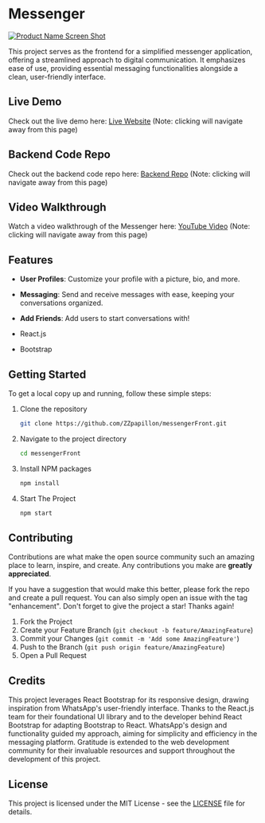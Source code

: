 # Messenger
[![Product Name Screen Shot](https://img.youtube.com/vi/jPty_l2nifQ/0.jpg)](https://youtu.be/jPty_l2nifQ)

This project serves as the frontend for a simplified messenger application, offering a streamlined approach to digital communication. It emphasizes ease of use, providing essential messaging functionalities alongside a clean, user-friendly interface.

## Live Demo

Check out the live demo here: [Live Website](https://messengerzz.netlify.app/) (Note: clicking will navigate away from this page)

## Backend Code Repo

Check out the backend code repo here: [Backend Repo](https://github.com/ZZpapillon/messengerNode) (Note: clicking will navigate away from this page)

## Video Walkthrough

Watch a video walkthrough of the Messenger here: [YouTube Video](https://youtu.be/jPty_l2nifQ) (Note: clicking will navigate away from this page)

## Features

- **User Profiles**:  Customize your profile with a picture, bio, and more.
- **Messaging**: Send and receive messages with ease, keeping your conversations organized.
- **Add Friends**: Add users to start conversations with!


- React.js
- Bootstrap
## Getting Started
To get a local copy up and running, follow these simple steps:

1. Clone the repository
   ```sh
   git clone https://github.com/ZZpapillon/messengerFront.git
   ```
2. Navigate to the project directory
   ```sh
   cd messengerFront
   ```
3. Install NPM packages
   ```sh
   npm install
   ```
4. Start The Project
   ```sh
   npm start
   ```

## Contributing

Contributions are what make the open source community such an amazing place to learn, inspire, and create. Any contributions you make are **greatly appreciated**.

If you have a suggestion that would make this better, please fork the repo and create a pull request. You can also simply open an issue with the tag "enhancement".
Don't forget to give the project a star! Thanks again!

1. Fork the Project
2. Create your Feature Branch (`git checkout -b feature/AmazingFeature`)
3. Commit your Changes (`git commit -m 'Add some AmazingFeature'`)
4. Push to the Branch (`git push origin feature/AmazingFeature`)
5. Open a Pull Request

## Credits

This project leverages React Bootstrap for its responsive design, drawing inspiration from WhatsApp's user-friendly interface. Thanks to the React.js team for their foundational UI library and to the developer behind React Bootstrap for adapting Bootstrap to React. WhatsApp's design and functionality guided my approach, aiming for simplicity and efficiency in the messaging platform.
Gratitude is extended to the web development community for their invaluable resources and support throughout the development of this project.

## License

This project is licensed under the MIT License - see the [LICENSE](License.txt) file for details.
